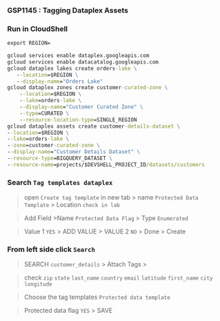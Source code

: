 ### GSP1145 :  Tagging Dataplex Assets 

### Run in CloudShell
```cmd
export REGION=
```
```cmd
gcloud services enable dataplex.googleapis.com
gcloud services enable datacatalog.googleapis.com
gcloud dataplex lakes create orders-lake \
   --location=$REGION \
   --display-name="Orders Lake"
gcloud dataplex zones create customer-curated-zone \
    --location=$REGION \
    --lake=orders-lake \
    --display-name="Customer Curated Zone" \
    --type=CURATED \
    --resource-location-type=SINGLE_REGION
gcloud dataplex assets create customer-details-dataset \
--location=$REGION \
--lake=orders-lake \
--zone=customer-curated-zone \
--display-name="Customer Details Dataset" \
--resource-type=BIGQUERY_DATASET \
--resource-name=projects/$DEVSHELL_PROJECT_ID/datasets/customers
```
### Search `Tag templates dataplex`
> open `Create tag template` in new tab > name `Protected Data Template` > Location `check in lab`

>Add Field >Name `Protected Data Flag` > Type `Enumerated` 

> Value 1 `YES` > ADD VALUE > VALUE 2 `NO` > Done > Create

### From left side click `Search`
> SEARCH `customer_details` > Attach Tags >
 
> check `zip` `state` `last_name` `country` `email` `latitude` `first_name` `city` `longitude`

>Choose the tag templates `Protected data template`

>Protected data flag `YES` > SAVE 
